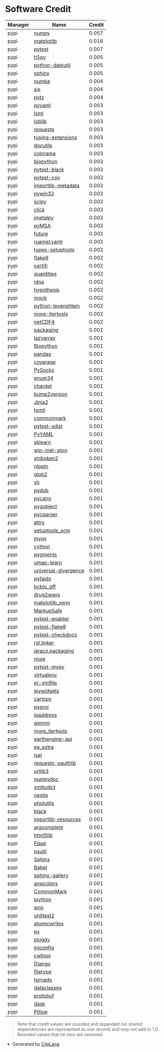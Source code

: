 # Software Credit

<!--citelang start-->
|Manager|Name|Credit|
|-------|----|------|
|pypi|[numpy](https://www.numpy.org)|0.057|
|pypi|[matplotlib](https://pypi.org/project/matplotlib)|0.016|
|pypi|[pytest](https://docs.pytest.org/en/latest/)|0.007|
|pypi|[h5py](http://www.h5py.org)|0.005|
|pypi|[python-dateutil](https://pypi.org/project/python-dateutil)|0.005|
|pypi|[sphinx](https://www.sphinx-doc.org/)|0.005|
|pypi|[numba](https://numba.pydata.org)|0.004|
|pypi|[six](https://pypi.org/project/six)|0.004|
|pypi|[pytz](http://pythonhosted.org/pytz)|0.004|
|pypi|[pyyaml](https://pyyaml.org/)|0.003|
|pypi|[lxml](https://pypi.org/project/lxml)|0.003|
|pypi|[joblib](https://pypi.org/project/joblib)|0.003|
|pypi|[requests](https://pypi.org/project/requests)|0.003|
|pypi|[typing-extensions](https://pypi.org/project/typing-extensions)|0.003|
|pypi|[docutils](https://pypi.org/project/docutils)|0.003|
|pypi|[colorama](https://pypi.org/project/colorama)|0.003|
|pypi|[biopython](https://biopython.org/)|0.002|
|pypi|[pytest-black](https://github.com/shopkeep/pytest-black)|0.002|
|pypi|[pytest-cov](https://github.com/pytest-dev/pytest-cov)|0.002|
|pypi|[importlib-metadata](https://pypi.org/project/importlib-metadata)|0.002|
|pypi|[pywin32](https://github.com/mhammond/pywin32)|0.002|
|pypi|[scipy](https://www.scipy.org)|0.002|
|pypi|[click](https://pypi.org/project/click)|0.002|
|pypi|[jmetalpy](https://github.com/jMetal/jMetalPy)|0.002|
|pypi|[pyMSA](https://github.com/benhid/pyMSA)|0.002|
|pypi|[future](https://python-future.org)|0.002|
|pypi|[ruamel.yaml](https://pypi.org/project/ruamel.yaml)|0.002|
|pypi|[types-setuptools](https://github.com/python/typeshed)|0.002|
|pypi|[flake8](https://pypi.org/project/flake8)|0.002|
|pypi|[certifi](https://pypi.org/project/certifi)|0.002|
|pypi|[quantities](http://python-quantities.readthedocs.io/)|0.002|
|pypi|[idna](https://github.com/kjd/idna)|0.002|
|pypi|[hypothesis](https://pypi.org/project/hypothesis)|0.002|
|pypi|[mock](https://pypi.org/project/mock)|0.002|
|pypi|[python-levenshtein](http://github.com/ztane/python-Levenshtein)|0.002|
|pypi|[more-itertools](https://github.com/more-itertools/more-itertools)|0.002|
|pypi|[netCDF4](http://github.com/Unidata/netcdf4-python)|0.002|
|pypi|[packaging](https://pypi.org/project/packaging)|0.001|
|pypi|[lazyarray](http://github.com/NeuralEnsemble/lazyarray/)|0.001|
|pypi|[Biopython](https://biopython.org/)|0.001|
|pypi|[pandas](https://pandas.pydata.org)|0.001|
|pypi|[coverage](https://pypi.org/project/coverage)|0.001|
|pypi|[PySocks](https://github.com/Anorov/PySocks)|0.001|
|pypi|[enum34](https://bitbucket.org/stoneleaf/enum34)|0.001|
|pypi|[chardet](https://github.com/chardet/chardet)|0.001|
|pypi|[bump2version](https://pypi.org/project/bump2version)|0.001|
|pypi|[Jinja2](https://pypi.org/project/Jinja2)|0.001|
|pypi|[tomli](https://pypi.org/project/tomli)|0.001|
|pypi|[commonmark](https://pypi.org/project/commonmark)|0.001|
|pypi|[pytest-xdist](https://pypi.org/project/pytest-xdist)|0.001|
|pypi|[PyYAML](https://pypi.org/project/PyYAML)|0.001|
|pypi|[sklearn](https://pypi.python.org/pypi/scikit-learn/)|0.001|
|pypi|[win-inet-pton](https://github.com/hickeroar/win_inet_pton)|0.001|
|pypi|[shiboken2](https://www.pyside.org)|0.001|
|pypi|[nlppln](https://github.com/nlppln/nlppln)|0.001|
|pypi|[glob2](http://github.com/miracle2k/python-glob2/)|0.001|
|pypi|[sh](https://github.com/amoffat/sh)|0.001|
|pypi|[pydub](http://pydub.com)|0.001|
|pypi|[pycairo](https://pycairo.readthedocs.io)|0.001|
|pypi|[pygobject](https://pygobject.readthedocs.io)|0.001|
|pypi|[pycparser](https://github.com/eliben/pycparser)|0.001|
|pypi|[attrs](https://pypi.org/project/attrs)|0.001|
|pypi|[setuptools_scm](https://github.com/pypa/setuptools_scm/)|0.001|
|pypi|[mypy](https://pypi.org/project/mypy)|0.001|
|pypi|[cython](http://cython.org/)|0.001|
|pypi|[pygments](https://pypi.org/project/pygments)|0.001|
|pypi|[umap-learn](http://github.com/lmcinnes/umap)|0.001|
|pypi|[universal-divergence](https://github.com/slaypni/universal-divergence)|0.001|
|pypi|[pyfaidx](http://mattshirley.com)|0.001|
|pypi|[bcbio_gff](https://github.com/chapmanb/bcbb/tree/master/gff)|0.001|
|pypi|[drug2ways](https://github.com/drug2ways/drug2ways)|0.001|
|pypi|[matplotlib_venn](https://github.com/konstantint/matplotlib-venn)|0.001|
|pypi|[MarkupSafe](https://pypi.org/project/MarkupSafe)|0.001|
|pypi|[pytest-enabler](https://github.com/jaraco/pytest-enabler)|0.001|
|pypi|[pytest-flake8](https://github.com/tholo/pytest-flake8)|0.001|
|pypi|[pytest-checkdocs](https://github.com/jaraco/pytest-checkdocs)|0.001|
|pypi|[rst.linker](https://github.com/jaraco/rst.linker)|0.001|
|pypi|[jaraco.packaging](https://github.com/jaraco/jaraco.packaging)|0.001|
|pypi|[nose](https://pypi.org/project/nose)|0.001|
|pypi|[pytest-mypy](https://github.com/dbader/pytest-mypy)|0.001|
|pypi|[virtualenv](https://pypi.org/project/virtualenv)|0.001|
|pypi|[et-xmlfile](https://pypi.org/project/et-xmlfile)|0.001|
|pypi|[ipywidgets](https://pypi.org/project/ipywidgets)|0.001|
|pypi|[cartopy](https://scitools.org.uk/cartopy/docs/latest/)|0.001|
|pypi|[pyproj](https://github.com/pyproj4/pyproj)|0.001|
|pypi|[ipaddress](https://github.com/phihag/ipaddress)|0.001|
|pypi|[gemmi](https://project-gemmi.github.io/)|0.001|
|pypi|[more_itertools](https://github.com/more-itertools/more-itertools)|0.001|
|pypi|[earthengine-api](http://code.google.com/p/earthengine-api/)|0.001|
|pypi|[ee_extra](https://github.com/r-earthengine/ee_extra)|0.001|
|pypi|[isal](https://github.com/pycompression/python-isal)|0.001|
|pypi|[requests-oauthlib](https://pypi.org/project/requests-oauthlib)|0.001|
|pypi|[urllib3](https://pypi.org/project/urllib3)|0.001|
|pypi|[numpydoc](https://pypi.org/project/numpydoc)|0.001|
|pypi|[xmltodict](https://github.com/martinblech/xmltodict)|0.001|
|pypi|[nestle](http://github.com/kbarbary/nestle)|0.001|
|pypi|[photutils](https://github.com/astropy/photutils)|0.001|
|pypi|[black](https://pypi.org/project/black)|0.001|
|pypi|[importlib-resources](https://pypi.org/project/importlib-resources)|0.001|
|pypi|[argcomplete](https://pypi.org/project/argcomplete)|0.001|
|pypi|[html5lib](https://pypi.org/project/html5lib)|0.001|
|pypi|[Flask](https://pypi.org/project/Flask)|0.001|
|pypi|[psutil](https://pypi.org/project/psutil)|0.001|
|pypi|[Sphinx](https://www.sphinx-doc.org/)|0.001|
|pypi|[Babel](https://pypi.org/project/Babel)|0.001|
|pypi|[sphinx-gallery](https://pypi.org/project/sphinx-gallery)|0.001|
|pypi|[ansicolors](http://github.com/jonathaneunice/colors/)|0.001|
|pypi|[CommonMark](https://github.com/rtfd/CommonMark-py)|0.001|
|pypi|[ipython](https://pypi.org/project/ipython)|0.001|
|pypi|[wmi](http://timgolden.me.uk/python/wmi.html)|0.001|
|pypi|[unittest2](http://pypi.python.org/pypi/unittest2)|0.001|
|pypi|[atomicwrites](https://pypi.org/project/atomicwrites)|0.001|
|pypi|[py](https://pypi.org/project/py)|0.001|
|pypi|[pluggy](https://pypi.org/project/pluggy)|0.001|
|pypi|[iniconfig](https://pypi.org/project/iniconfig)|0.001|
|pypi|[cwltool](https://github.com/common-workflow-language/cwltool)|0.001|
|pypi|[Django](https://pypi.org/project/Django)|0.001|
|pypi|[filetype](https://github.com/h2non/filetype.py)|0.001|
|pypi|[tornado](https://pypi.org/project/tornado)|0.001|
|pypi|[dataclasses](https://pypi.org/project/dataclasses)|0.001|
|pypi|[protobuf](https://developers.google.com/protocol-buffers/)|0.001|
|pypi|[dask](https://pypi.org/project/dask)|0.001|
|pypi|[Pillow](https://pypi.org/project/Pillow)|0.001|


> Note that credit values are rounded and expanded (so shared dependencies are represented as one record) and may not add to 1.0. Rounded values that hit zero are removed.

<!--citelang end-->

- Generated by [CiteLang](https://github.com/vsoch/citelang)

